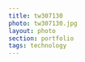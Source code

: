```yaml
--- 
title: tw307130 
photo: tw307130.jpg 
layout: photo 
section: portfolio 
tags: technology 
---  
```

  
